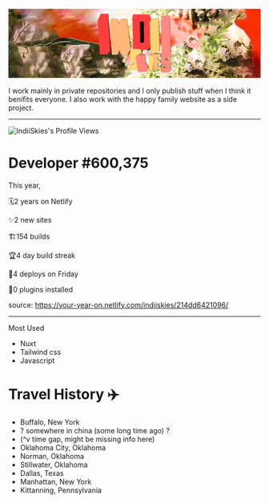 




<!---
IndiiSkies/IndiiSkies is a ✨ special ✨ repository because its `README.md` (this file) appears on your GitHub profile.
You can click the Preview link to take a look at your changes.
--->

![IndiiSkies's header](./banner.png)

I work mainly in private repositories and I only publish stuff when I think it benifits everyone. I also work with the happy family website as a side project.

************************************************************************************************
![IndiiSkies's Profile Views](https://komarev.com/ghpvc/?username=IndiiSkies)

# Developer #600,375
This year,

🗓2 years on Netlify

✨2 new sites

🏗154 builds

🏆4 day build streak

🚀4 deploys on Friday

🔌0 plugins installed

source: https://your-year-on.netlify.com/indiiskies/214dd6421096/
************************************************************************************************

Most Used
- Nuxt
- Tailwind css
- Javascript

# Travel History ✈️
- Buffalo, New York
-  ? somewhere in china (some long time ago) ?
- (^v time gap, might be missing info here)
- Oklahoma City, Oklahoma
- Norman, Oklahoma
- Stillwater, Oklahoma
- Dallas, Texas
- Manhattan, New York
- Kittanning, Pennsylvania

